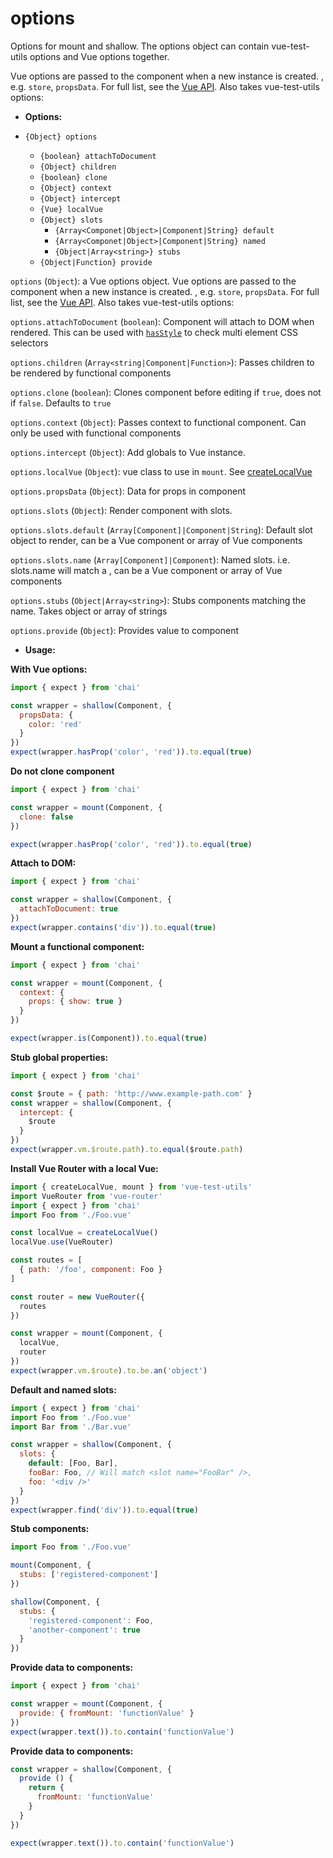 # options

Options for mount and shallow. The options object can contain vue-test-utils options and Vue options together.

Vue options are passed to the component when a new instance is created. , e.g. `store`, `propsData`. For full list, see the [Vue API](https://vuejs.org/v2/api/). Also takes vue-test-utils options:

- **Options:**

- `{Object} options`
  - `{boolean} attachToDocument`
  - `{Object} children`
  - `{boolean} clone`
  - `{Object} context`
  - `{Object} intercept`
  - `{Vue} localVue`
  - `{Object} slots`  
      - `{Array<Componet|Object>|Component|String} default`  
      - `{Array<Componet|Object>|Component|String} named`  
      - `{Object|Array<string>} stubs`
  - `{Object|Function} provide`

`options` (`Object`): a Vue options object. Vue options are passed to the component when a new instance is created. , e.g. `store`, `propsData`. For full list, see the [Vue API](https://vuejs.org/v2/api/). Also takes vue-test-utils options:

`options.attachToDocument` (`boolean`): Component will attach to DOM when rendered. This can be used with [`hasStyle`](/api/wrapper/hasStyle.md) to check multi element CSS selectors

`options.children` (`Array<string|Component|Function>`): Passes children to be rendered by functional components

`options.clone` (`boolean`): Clones component before editing if `true`, does not if `false`. Defaults to `true`

`options.context` (`Object`): Passes context to functional component. Can only be used with functional components

`options.intercept` (`Object`): Add globals to Vue instance.

`options.localVue` (`Object`): vue class to use in `mount`. See [createLocalVue](/api/createLocalVue.md)

`options.propsData` (`Object`): Data for props in component

`options.slots` (`Object`): Render component with slots.

`options.slots.default` (`Array[Component]|Component|String`): Default slot object to render, can be a Vue component or array of Vue components

`options.slots.name` (`Array[Component]|Component`): Named slots. i.e. slots.name will match a <slot name="name" />, can be a Vue component or array of Vue components

`options.stubs` (`Object|Array<string>`): Stubs components matching the name. Takes object or array of strings

`options.provide` (`Object`): Provides value to component

- **Usage:**

**With Vue options:**

```js
import { expect } from 'chai'

const wrapper = shallow(Component, {
  propsData: {
    color: 'red'
  }
})
expect(wrapper.hasProp('color', 'red')).to.equal(true)
```

**Do not clone component**

```js
import { expect } from 'chai'

const wrapper = mount(Component, {
  clone: false
})

expect(wrapper.hasProp('color', 'red')).to.equal(true)
```

**Attach to DOM:**

```js
import { expect } from 'chai'

const wrapper = shallow(Component, {
  attachToDocument: true
})
expect(wrapper.contains('div')).to.equal(true)
```

**Mount a functional component:**

```js
import { expect } from 'chai'

const wrapper = mount(Component, {
  context: {
    props: { show: true }
  }
})

expect(wrapper.is(Component)).to.equal(true)
```

**Stub global properties:**

```js
import { expect } from 'chai'

const $route = { path: 'http://www.example-path.com' }
const wrapper = shallow(Component, {
  intercept: {
    $route
  }
})
expect(wrapper.vm.$route.path).to.equal($route.path)
```

**Install Vue Router with a local Vue:**

```js
import { createLocalVue, mount } from 'vue-test-utils'
import VueRouter from 'vue-router'
import { expect } from 'chai'
import Foo from './Foo.vue'

const localVue = createLocalVue()
localVue.use(VueRouter)

const routes = [
  { path: '/foo', component: Foo }
]

const router = new VueRouter({
  routes
})

const wrapper = mount(Component, {
  localVue,
  router
})
expect(wrapper.vm.$route).to.be.an('object')
```

**Default and named slots:**

```js
import { expect } from 'chai'
import Foo from './Foo.vue'
import Bar from './Bar.vue'

const wrapper = shallow(Component, {
  slots: {
    default: [Foo, Bar],
    fooBar: Foo, // Will match <slot name="FooBar" />,
    foo: '<div />'
  }
})
expect(wrapper.find('div')).to.equal(true)
```

**Stub components:**

```js
import Foo from './Foo.vue'

mount(Component, {
  stubs: ['registered-component']
})

shallow(Component, {
  stubs: {
    'registered-component': Foo,
    'another-component': true
  }
})
```

**Provide data to components:**

```js
import { expect } from 'chai'

const wrapper = mount(Component, {
  provide: { fromMount: 'functionValue' }
})
expect(wrapper.text()).to.contain('functionValue')
```

**Provide data to components:**

```js
const wrapper = shallow(Component, {
  provide () {
    return {
      fromMount: 'functionValue'
    }
  }
})

expect(wrapper.text()).to.contain('functionValue')
```
